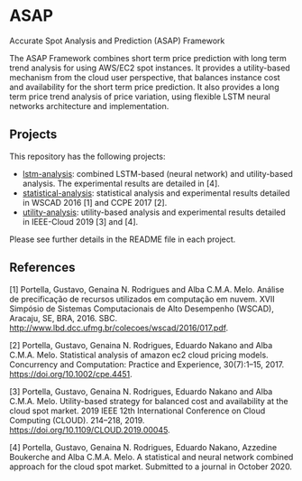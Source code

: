# ASAP
Accurate Spot Analysis and Prediction (ASAP) Framework

The ASAP Framework combines short term price prediction with long term trend analysis for using AWS/EC2 spot instances. It provides a utility-based mechanism from the cloud user perspective, that balances instance cost and availability for the short term price prediction. It also provides a long term price trend analysis of price variation, using flexible LSTM neural networks architecture and implementation.

## Projects

This repository has the following projects:

* [lstm-analysis](https://github.com/gjportella/asap/tree/main/lstm-analysis): combined LSTM-based (neural network) and utility-based analysis. The experimental results are detailed in [4].
* [statistical-analysis](https://github.com/gjportella/asap/tree/main/statistical-analysis): statistical analysis and experimental results detailed in WSCAD 2016 [1] and CCPE 2017 [2].
* [utility-analysis](https://github.com/gjportella/asap/tree/main/utility-analysis): utility-based analysis and experimental results detailed in IEEE-Cloud 2019 [3] and [4].

Please see further details in the README file in each project.

## References

\[1\] Portella, Gustavo, Genaina N. Rodrigues and Alba C.M.A. Melo. Análise de precificação de recursos utilizados em computação em nuvem. XVII Simpósio de Sistemas Computacionais de Alto Desempenho (WSCAD), Aracaju, SE, BRA, 2016. SBC. http://www.lbd.dcc.ufmg.br/colecoes/wscad/2016/017.pdf.

\[2\] Portella, Gustavo, Genaina N. Rodrigues, Eduardo Nakano and Alba C.M.A. Melo. Statistical analysis of amazon ec2 cloud pricing models. Concurrency and Computation: Practice and Experience, 30(7):1–15, 2017. https://doi.org/10.1002/cpe.4451.

\[3\] Portella, Gustavo, Genaina N. Rodrigues, Eduardo Nakano and Alba C.M.A. Melo. Utility-based strategy for balanced cost and availability at the cloud spot market. 2019 IEEE 12th International Conference on Cloud Computing (CLOUD). 214–218, 2019. https://doi.org/10.1109/CLOUD.2019.00045.

\[4\] Portella, Gustavo, Genaina N. Rodrigues, Eduardo Nakano, Azzedine Boukerche and Alba C.M.A. Melo. A statistical and neural network combined approach for the
cloud spot market. Submitted to a journal in October 2020.
